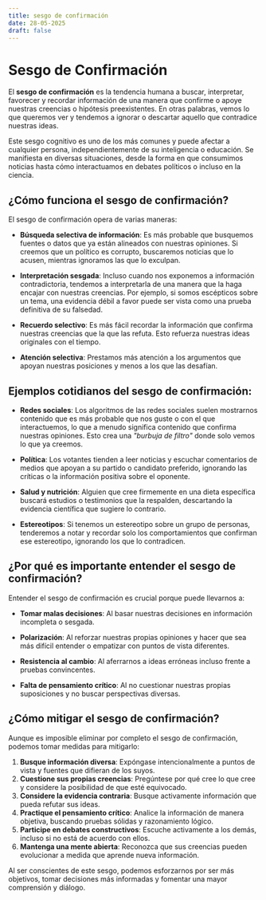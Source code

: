 ```yaml
---
title: sesgo de confirmación 
date: 28-05-2025
draft: false
---
```

# Sesgo de Confirmación

El **sesgo de confirmación** es la tendencia humana a buscar, interpretar, favorecer y recordar información de una manera que confirme o apoye nuestras creencias o hipótesis preexistentes. En otras palabras, vemos lo que queremos ver y tendemos a ignorar o descartar aquello que contradice nuestras ideas.

Este sesgo cognitivo es uno de los más comunes y puede afectar a cualquier persona, independientemente de su inteligencia o educación. Se manifiesta en diversas situaciones, desde la forma en que consumimos noticias hasta cómo interactuamos en debates políticos o incluso en la ciencia.

## ¿Cómo funciona el sesgo de confirmación?

El sesgo de confirmación opera de varias maneras:

- **Búsqueda selectiva de información**: Es más probable que busquemos fuentes o datos que ya están alineados con nuestras opiniones. Si creemos que un político es corrupto, buscaremos noticias que lo acusen, mientras ignoramos las que lo exculpan.
  
- **Interpretación sesgada**: Incluso cuando nos exponemos a información contradictoria, tendemos a interpretarla de una manera que la haga encajar con nuestras creencias. Por ejemplo, si somos escépticos sobre un tema, una evidencia débil a favor puede ser vista como una prueba definitiva de su falsedad.
  
- **Recuerdo selectivo**: Es más fácil recordar la información que confirma nuestras creencias que la que las refuta. Esto refuerza nuestras ideas originales con el tiempo.
  
- **Atención selectiva**: Prestamos más atención a los argumentos que apoyan nuestras posiciones y menos a los que las desafían.

## Ejemplos cotidianos del sesgo de confirmación:

- **Redes sociales**: Los algoritmos de las redes sociales suelen mostrarnos contenido que es más probable que nos guste o con el que interactuemos, lo que a menudo significa contenido que confirma nuestras opiniones. Esto crea una *"burbuja de filtro"* donde solo vemos lo que ya creemos.

- **Política**: Los votantes tienden a leer noticias y escuchar comentarios de medios que apoyan a su partido o candidato preferido, ignorando las críticas o la información positiva sobre el oponente.

- **Salud y nutrición**: Alguien que cree firmemente en una dieta específica buscará estudios o testimonios que la respalden, descartando la evidencia científica que sugiere lo contrario.

- **Estereotipos**: Si tenemos un estereotipo sobre un grupo de personas, tenderemos a notar y recordar solo los comportamientos que confirman ese estereotipo, ignorando los que lo contradicen.

## ¿Por qué es importante entender el sesgo de confirmación?

Entender el sesgo de confirmación es crucial porque puede llevarnos a:

- **Tomar malas decisiones**: Al basar nuestras decisiones en información incompleta o sesgada.
  
- **Polarización**: Al reforzar nuestras propias opiniones y hacer que sea más difícil entender o empatizar con puntos de vista diferentes.
  
- **Resistencia al cambio**: Al aferrarnos a ideas erróneas incluso frente a pruebas convincentes.
  
- **Falta de pensamiento crítico**: Al no cuestionar nuestras propias suposiciones y no buscar perspectivas diversas.

## ¿Cómo mitigar el sesgo de confirmación?

Aunque es imposible eliminar por completo el sesgo de confirmación, podemos tomar medidas para mitigarlo:

1. **Busque información diversa**: Expóngase intencionalmente a puntos de vista y fuentes que difieran de los suyos.
2. **Cuestione sus propias creencias**: Pregúntese por qué cree lo que cree y considere la posibilidad de que esté equivocado.
3. **Considere la evidencia contraria**: Busque activamente información que pueda refutar sus ideas.
4. **Practique el pensamiento crítico**: Analice la información de manera objetiva, buscando pruebas sólidas y razonamiento lógico.
5. **Participe en debates constructivos**: Escuche activamente a los demás, incluso si no está de acuerdo con ellos.
6. **Mantenga una mente abierta**: Reconozca que sus creencias pueden evolucionar a medida que aprende nueva información.

Al ser conscientes de este sesgo, podemos esforzarnos por ser más objetivos, tomar decisiones más informadas y fomentar una mayor comprensión y diálogo.